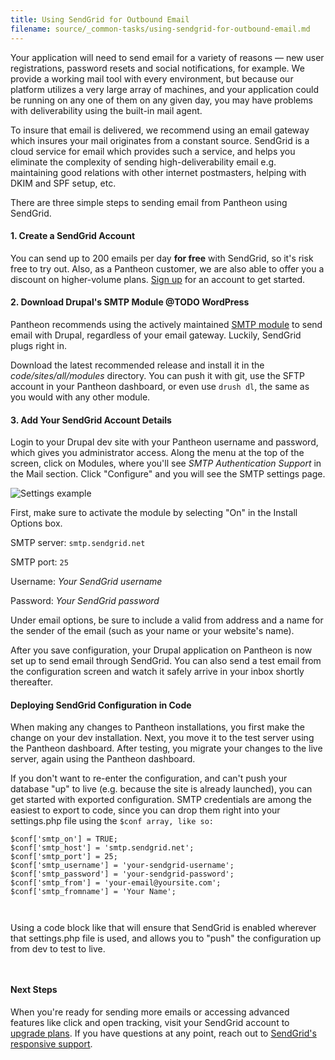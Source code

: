 ```yaml
---
title: Using SendGrid for Outbound Email
filename: source/_common-tasks/using-sendgrid-for-outbound-email.md
---
```


Your application will need to send email for a variety of reasons — new user registrations, password resets and social notifications, for example. We provide a working mail tool with every environment, but because our platform utilizes a very large array of machines, and your application could be running on any one of them on any given day, you may have problems with deliverability using the built-in mail agent.

To insure that email is delivered, we recommend using an email gateway which insures your mail originates from a constant source. SendGrid is a cloud service for email which provides such a service, and helps you eliminate the complexity of sending high-deliverability email e.g. maintaining good relations with other internet postmasters, helping with DKIM and SPF setup, etc.

There are three simple steps to sending email from Pantheon using SendGrid.

#### 1. Create a SendGrid Account

You can send up to 200 emails per day **for free** with SendGrid, so it's risk free to try out. Also, as a Pantheon customer, we are also able to offer you a discount on higher-volume plans. [Sign up](http://sendgrid.com/partners/pantheon.html) for an account to get started.

#### 2. Download Drupal's SMTP Module @TODO WordPress

Pantheon recommends using the actively maintained [SMTP module](http://drupal.org/project/smtp) to send email with Drupal, regardless of your email gateway. Luckily, SendGrid plugs right in.

Download the latest recommended release and install it in the _code/sites/all/modules_ directory. You can push it with git, use the SFTP account in your Pantheon dashboard, or even use `drush dl`, the same as you would with any other module.

#### 3. Add Your SendGrid Account Details

Login to your Drupal dev site with your Pantheon username and password, which gives you administrator access. Along the menu at the top of the screen, click on Modules, where you'll see _SMTP Authentication Support_ in the Mail section. Click "Configure" and you will see the SMTP settings page.

![Settings example](https://pantheon-systems.desk.com/customer/portal/attachments/151706)​

First, make sure to activate the module by selecting "On" in the Install Options box.

SMTP server: `smtp.sendgrid.net`  

SMTP port: `25`  

Username: _Your SendGrid username_  

Password: _Your SendGrid password_

Under email options, be sure to include a valid from address and a name for the sender of the email (such as your name or your website's name).

After you save configuration, your Drupal application on Pantheon is now set up to send email through SendGrid. You can also send a test email from the configuration screen and watch it safely arrive in your inbox shortly thereafter.

#### Deploying SendGrid Configuration in Code

When making any changes to Pantheon installations, you first make the change on your dev installation. Next, you move it to the test server using the Pantheon dashboard. After testing, you migrate your changes to the live server, again using the Pantheon dashboard.

If you don't want to re-enter the configuration, and can't push your database "up" to live (e.g. because the site is already launched), you can get started with exported configuration. SMTP credentials are among the easiest to export to code, since you can drop them right into your settings.php file using the `$conf array, like so:`

    $conf['smtp_on'] = TRUE;
    $conf['smtp_host'] = 'smtp.sendgrid.net';
    $conf['smtp_port'] = 25;
    $conf['smtp_username'] = 'your-sendgrid-username';
    $conf['smtp_password'] = 'your-sendgrid-password';
    $conf['smtp_from'] = 'your-email@yoursite.com';
    $conf['smtp_fromname'] = 'Your Name';

` `

Using a code block like that will ensure that SendGrid is enabled wherever that settings.php file is used, and allows you to "push" the configuration up from dev to test to live.

` `
#### Next Steps

When you're ready for sending more emails or accessing advanced features like click and open tracking, visit your SendGrid account to [upgrade plans](http://sendgrid.com/partners/pantheon.html). If you have questions at any point, reach out to [SendGrid's responsive support](http://support.sendgrid.com/).

